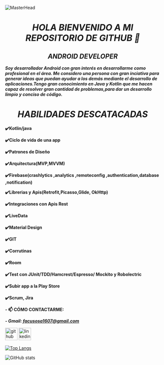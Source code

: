 ![MasterHead](https://1.bp.blogspot.com/-7A4WynwLsMw/XbBpCXG8fHI/AAAAAAAAMt4/uOa1bpLskYgrwGbllhSu2SDj_Mig8SXJQCLcBGAsYHQ/s1600/2000_600px.gif)
***<h1 align="center">HOLA BIENVENIDO A MI REPOSITORIO DE GITHUB 👋</h1>***
***<h2 align="center">ANDROID DEVELOPER</h2>***



***Soy desarrollador Android con gran interés en desarrollarme como profesional en el área. Me considero una persona con gran inciativa para generar ideas que puedan ayudar a los demás mediante el desarrollo de aplicaciones.Tengo gran conocimiento en Java y Kotlin que me hacen capaz de resolver gran cantidad de problemas,para dar un desarrollo limpio y conciso de código.***




***<h1 align="center">HABILIDADES DESCATACADAS</h1>***

**✔️Kotlin/java**

**✔️Ciclo de vida de una app**

**✔️Patrones de Diseño**

**✔️Arquitectura(MVP,MVVM)** 

**✔️Firebase(crashlytics ,analytics ,remoteconfig ,authentication,database ,notification)**

**✔️Librerias y Apis(Retrofit,Picasso,Glide, OkHttp)**

**✔️Integraciones con Apis Rest** 

**✔️LiveData** 

**✔️Material Design**

**✔️GIT**

**✔️Corrutinas**

**✔️Room**

**✔️Test con JUnit/TDD/Hamcrest/Espresso/
Mockito y Robolectric**

**✔️Subir app a la Play Store**

**✔️Scrum, Jira**


**- 📫 CÓMO CONTACTARME:** 

***- Gmail: facusosa1607@gmail.com***


[<img src='https://cdn.jsdelivr.net/npm/simple-icons@3.0.1/icons/github.svg' alt='github' height='40'>](https://github.com/FacuSosa)  [<img src='https://cdn.jsdelivr.net/npm/simple-icons@3.0.1/icons/linkedin.svg' alt='linkedin' height='40'>](https://www.linkedin.com/in/https://www.linkedin.com/in/sosafacundo//)  

[![Top Langs](https://github-readme-stats.vercel.app/api/top-langs/?username=FacuSosa)](https://github.com/anuraghazra/github-readme-stats)

![GitHub stats](https://github-readme-stats.vercel.app/api?username=FacuSosa&show_icons=true)  


